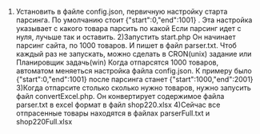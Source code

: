 1) Установить в файле config.json, первичную настройку старта парсинга. По умолчанию стоит {"start":0,"end":1001} . Эта настройка указывает с какого товара парсить по какой
Если парсинг идет с нуля, лучьше так и оставить.
2)Запустить start.php Он начинает парсинг сайта, по 1000 товаров. И пишет в файл parser.txt. Чтоб каждый раз не запускать, можно сделать в CRON(unix) задание или Планировщик задачь(win)
Когда отпарсятся 1000 товаров, автоматом меняеться настройка файла config.json. К примеру было {"start":0,"end":1001} после парсинга станет {"start":1000,"end":2001}
3)Когда отпарсите столько сколько нужно товаров, нужно запусить файл convertExcel.php. Он конвертирует содержимое файла parser.txt в excel формат в файл shop220.xlsx
4)Сейчас все отпрасенные товары находятся в файлах parserFull.txt и shop220Full.xlsx
